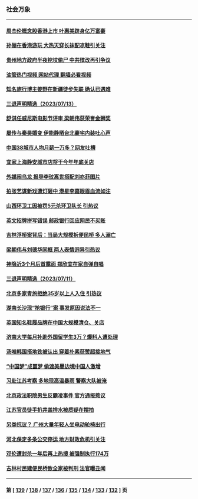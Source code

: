 ### 社会万象
---
#### [周杰伦概念股香港上市 叶惠美跻身亿万富豪](../../pages/ncid282/n14034480.md?07150845) 
#### [孙俪在香港游玩 大热天穿长袜配凉鞋引关注](../../pages/ncid282/n14034488.md?07150845) 
#### [贵州地方政府半夜挖坟偷尸 中共殡改再引争议](../../pages/ncid282/n14034500.md?07150845) 
#### [油管热门视频 网站代理 翻墙必看视频](http://138.2.39.72:81/youtube.html?epic-marker?07150845)
#### [知名旅行博主姜野在新疆徒步失联 确认已遇难](../../pages/ncid282/n14034121.md?07150845) 
#### [三退声明精选（2023/07/13）](../../pages/ncid282/n14033980.md?07150845) 
#### [舒淇任威尼斯电影节评审 梁朝伟获荣誉金狮奖](../../pages/ncid282/n14033941.md?07150845) 
#### [屡传与秦昊婚变 伊能静晒台北豪宅内装吐心声](../../pages/ncid282/n14033904.md?07150845) 
#### [中国38城市人均月薪一万多？网友吐槽](../../pages/ncid282/n14033544.md?07150845) 
#### [宜家上海静安城市店将于今年年底关店](../../pages/ncid282/n14033464.md?07150845) 
#### [外媒闹乌龙 报导李玟离世搭配刘亦菲图片](../../pages/ncid282/n14033146.md?07150845) 
#### [拍张艺谋新戏遭灯砸中 港星李嘉眼眉血流如注](../../pages/ncid282/n14033114.md?07150845) 
#### [山西环卫工因被罚5元杀环卫队长 引热议](../../pages/ncid282/n14032903.md?07150845) 
#### [英文招牌拼写错误 邮政银行回应网民不买账](../../pages/ncid282/n14032660.md?07150845) 
#### [吉林浮桥案背后：当局大规模拆便民桥 多人溺亡](../../pages/ncid282/n14032470.md?07150845) 
#### [梁朝伟与刘德华同框 两人表情迥异引热议](../../pages/ncid282/n14032443.md?07150845) 
#### [神隐近3个月后首露面 郑欣宜在家自弹自唱](../../pages/ncid282/n14032469.md?07150845) 
#### [三退声明精选（2023/07/11）](../../pages/ncid282/n14032389.md?07150845) 
#### [北京多家青旅拒绝35岁以上人入住 引热议](../../pages/ncid282/n14032168.md?07150845) 
#### [湖南长沙现“抢银行”案 事发原因说法不一](../../pages/ncid282/n14032161.md?07150845) 
#### [英国知名鞋履品牌在中国大规模清仓、关店](../../pages/ncid282/n14032029.md?07150845) 
#### [济南大学每月补助外国留学生3万？爆料人遭处理](../../pages/ncid282/n14031873.md?07150845) 
#### [汤唯韩国搭地铁被认出 穿着朴素获赞超接地气](../../pages/ncid282/n14031823.md?07150845) 
#### [“中国梦”成噩梦 偷渡美墨边境中国人激增](../../pages/ncid282/n14031722.md?07150845) 
#### [习赴江苏考察 多地现高温暴雨 警察大队被淹](../../pages/ncid282/n14031260.md?07150845) 
#### [北京政法职院男生反霸凌事件 官方通报惹议](../../pages/ncid282/n14031557.md?07150845) 
#### [江苏官员徒手扒井盖排水被质疑在摆拍](../../pages/ncid282/n14031359.md?07150845) 
#### [另类抗议？ 广州大量年轻人坐电动轮椅出行](../../pages/ncid282/n14031288.md?07150845) 
#### [河北保定多条公交停运 地方财政危机引关注](../../pages/ncid282/n14031201.md?07150845) 
#### [邓伦遭封杀一年后再上热搜 被强制执行174万](../../pages/ncid282/n14031186.md?07150845) 
#### [吉林村民建便民桥致全家被判刑 法官曝丑闻](../../pages/ncid282/n14031164.md?07150845) 

---
#### 第 [ [139](./139.md?07150845) / [138](./138.md?07150845) / [137](./137.md?07150845) / [136](./136.md?07150845) / [135](./135.md?07150845) / [134](./134.md?07150845) / [133](./133.md?07150845) / [132](./132.md?07150845) ] 页
